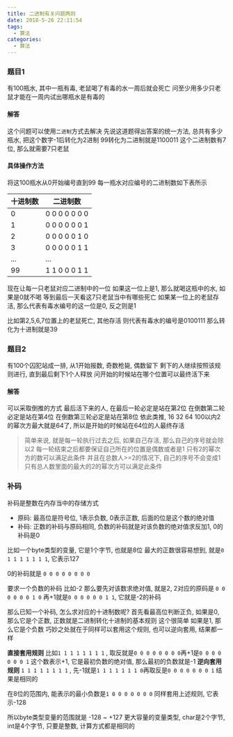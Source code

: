 ```yaml
---
title: 二进制有关问题两则
date: 2018-5-26 22:11:54
tags: 
  - 算法
categories: 
  - 算法
---
```


### 题目1
有100瓶水, 其中一瓶有毒, 老鼠喝了有毒的水一周后就会死亡
问至少用多少只老鼠才能在一周内试出哪瓶水是有毒的

<!-- more -->

#### 解答
这个问题可以使用`二进制`方式去解决
先说这道题得出答案的统一方法, 总共有多少瓶水, 把这个数字-1后转化为2进制
99转化为二进制就是1100011
这个二进制数有7位, 那么就需要7只老鼠

#### 具体操作方法
将这100瓶水从0开始编号直到99
每一瓶水对应编号的二进制数如下表所示

| 十进制数 | 二进制数 |
|---|---|
|0|0 0 0 0 0 0 0|
|1|0 0 0 0 0 0 1|
|2|0 0 0 0 0 1 0|
|3|0 0 0 0 0 1 1|
|...|...|
|99|1 1 0 0 0 1 1|

现在让每一只老鼠对应二进制中的一位
如果这一位上是1, 那么就喝这瓶中的水, 如果是0就不喝
等到最后一天看这7只老鼠当中有哪些死亡
如果某一位上的老鼠存活, 那么代表有毒水编号的这一位是0, 反之则是1

比如第2,5,6,7位置上的老鼠死亡, 其他存活
则代表有毒水的编号是0100111
那么转化为十进制就是39

### 题目2
有100个囚犯站成一排, 从1开始报数, 奇数枪毙, 偶数留下
剩下的人继续按照该规则进行, 直到最后剩下1个人释放
问开始的时候站在哪个位置可以最终活下来

#### 解答
可以采取倒推的方式
最后活下来的人, 在最后一轮必定是站在第2位
在倒数第二轮必定是站在第4位
在倒数第三轮必定是站在第8位
依此类推, 16  32  64
100以内2的幂次方最大就是64了, 所以是开始的时候站在64位的人最终存活

> 简单来说, 就是每一轮执行过去之后, 如果自己存活, 那么自己的序号就会除以2
每一轮结束之后都要保证自己所在的位置是偶数或者是1
只有2的幂次方的数可以满足此条件
并且在总数人>=2的情况下, 自己的序号不会变成1
只有总人数里面的最大的2的幂次方可以满足此条件


### 补码
补码是整数在内存当中的存储方式
+ 原码: 最高位是符号位, 1表示负数, 0表示正数, 后面的位是这个数的绝对值
+ 补码: 正数的补码与原码相同, 负数的补码就是对该负数的绝对值求反加1, 0的补码是0

比如一个byte类型的变量, 它是1个字节, 也就是8位
最大的正数很容易想到, 就是`0 1 1 1 1 1 1 1`, 它表示127

0的补码就是 `0 0 0 0 0 0 0 0`

要求一个负数的补码
比如-2
那么要先对该数求绝对值, 就是2, 2对应的原码是 `0 0 0 0 0 0 1 0`
再+1就是`0 0 0 0 0 0 1 1`, 它就是-2的补码

那么已知一个补码, 怎么求对应的十进制数呢?
首先看最高位判断正负, 如果是0, 那么它是个正数, 正数就是二进制转化十进制的基本规则
这个很简单
如果是1, 那么它是个负数
巧妙之处就在于同样可以套用这个规则, 也可以逆向套用, 结果都一样

**直接套用规则**
比如`1 1 1 1 1 1 1 1` , 取反就是`0 0 0 0 0 0 0 0`再+1是`0 0 0 0 0 0 0 1`
这个数表示+1, 它是最初负数的绝对值, 那么最初的负数就是-1
**逆向套用规则**
`1 1 1 1 1 1 1 1` , 先-1就是`1 1 1 1 1 1 1 0`再取反是`0 0 0 0 0 0 0 1`
结果是相同的

在8位的范围内, 能表示的最小负数是`1 0 0 0 0 0 0 0`
同样套用上述规则, 它表示-128

所以byte类型变量的范围就是 -128 ~ +127
更大容量的变量类型, char是2个字节, int是4个字节, 只要是整数, 计算方式都是相同的